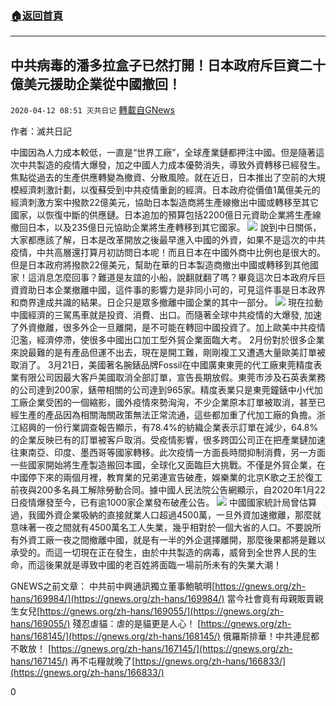 ###  [:house:返回首頁](https://github.com/ourhimalayas/txt)
---

## 中共病毒的潘多拉盒子已然打開！日本政府斥巨資二十億美元援助企業從中國撤回！
`2020-04-12 08:51 灭共日记` [轉載自GNews](https://gnews.org/zh-hant/170287/)

作者：滅共日記

中國因為人力成本較低，一直是“世界工廠”，全球產業鏈都押注中國。但是隨著這次中共製造的疫情大爆發，加之中國人力成本優勢消失，導致外資轉移已經發生。焦點從過去的生產供應轉變為撤資、分散風險。就在近日，日本推出了空前的大規模經濟刺激計劃，以復蘇受到中共疫情重創的經濟。日本政府從價值1萬億美元的經濟刺激方案中撥款22億美元，協助日本製造商將生產線撤出中國或轉移至其它國家，以恢復中斷的供應鏈。日本追加的預算包括2200億日元資助企業將生產線撤回日本，以及235億日元協助企業將生產轉移到其它國家。
![](https://s3.amazonaws.com/gnews-media-offload/wp-content/uploads/2020/04/12084727/1-59.png)
說到中日關係，大家都應該了解，日本是改革開放之後最早進入中國的外資，如果不是這次的中共疫情，中共高層還打算月初訪問日本呢！而且日本在中國外商中比例也是很大的。但是日本政府將撥款22億美元，幫助在華的日本製造商撤出中國或轉移到其他國家！這消息怎麼回事？難道是友誼的小船，說翻就翻了嗎？畢竟這次日本政府斥巨資資助日本企業撤離中國，這件事的影響力是非同小可的，可見這件事是日本政界和商界達成共識的結果。日企只是眾多撤離中國企業的其中一部分。
![](https://s3.amazonaws.com/gnews-media-offload/wp-content/uploads/2020/04/12084733/2-31.png)
現在拉動中國經濟的三駕馬車就是投資、消費、出口。而隨著全球中共疫情的大爆發, 加速了外資撤離，很多外企一旦離開，是不可能在轉回中國投資了。加上歐美中共疫情氾濫，經濟停滯，使很多中國出口加工型外貿企業面臨大考。 2月份對於很多企業來說最難的是有產品但運不出去，現在是開工難，剛剛複工又遭遇大量歐美訂單被取消了。 3月21日，美國著名腕錶品牌Fossil在中國廣東東莞的代工廠東莞精度表業有限公司因最大客戶美國取消全部訂單，宣告長期放假。東莞市涉及石英表業務的公司達到200家，錶帶相關的公司達到965家。精度表業只是東莞鐘錶中小代加工廠企業受困的一個縮影，國外疫情來勢洶洶，不少企業原本訂單被取消，甚至已經生產的產品因為相關海關政策無法正常流通，這些都加重了代加工廠的負擔。浙江紹興的一份行業調查報告顯示，有78.4%的紡織企業表示訂單在減少，64.8%的企業反映已有的訂單被客戶取消。受疫情影響，很多跨囯公司正在把產業鏈加速往東南亞、印度、墨西哥等國家轉移。此次疫情一方面長時間抑制消費，另一方面一些國家開始將生產製造搬回本國，全球化又面臨巨大挑戰。不僅是外貿企業，在中國停下來的兩個月裡，教育業的兄弟連宣告破產，娛樂業的北京K歌之王於復工前夜與200多名員工解除勞動合同。據中國人民法院公告網顯示，自2020年1月22日疫情爆發至今，已有逾1000家企業發布破產公告。
![](https://s3.amazonaws.com/gnews-media-offload/wp-content/uploads/2020/04/12084730/3-63.jpg)
中國國家統計局曾估算過，我國外資企業吸納的直接就業人口超過4500萬，一旦外資加速撤離，那麼就意味著一夜之間就有4500萬名工人失業，幾乎相對於一個大省的人口。不要說所有外資工廠一夜之間撤離中國，就是有一半的外企選擇離開，那麼後果都將是難以承受的。而這一切現在正在發生，由於中共製造的病毒，威脅到全世界人民的生命，而這後果就是導致中國的老百姓將面臨一場前所未有的失業大潮！

GNEWS之前文章： 
中共前中興通訊獨立董事鮑毓明[https://gnews.org/zh-hans/169984/](https://gnews.org/zh-hans/169984/) 
當今社會竟有母親販賣親生女兒[https://gnews.org/zh-hans/169055/](https://gnews.org/zh-hans/169055/) 
殘忍虐貓：虐的是貓更是人心！ [https://gnews.org/zh-hans/168145/](https://gnews.org/zh-hans/168145/) 
俄羅斯排華！中共連屁都不敢放！ [https://gnews.org/zh-hans/167145/](https://gnews.org/zh-hans/167145/) 
再不屯糧就晚了[https://gnews.org/zh-hans/166833/](https://gnews.org/zh-hans/166833/)

0
